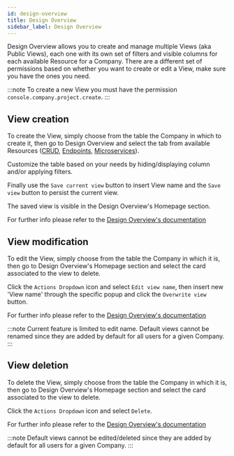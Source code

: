 ```yaml
---
id: design-overview
title: Design Overview
sidebar_label: Design Overview
---
```


Design Overview allows you to create and manage multiple Views (aka Public Views), each one with its own set of filters and visible columns for each available Resource for a Company.
There are a different set of permissions based on whether you want to create or edit a View, make sure you have the ones you need.

:::note
To create a new View you must have the permission `console.company.project.create`.
:::

## View creation

To create the View, simply choose from the table the Company in which to create it, then go to Design Overview and select the tab from available Resources ([CRUD](/development_suite/governance/design-overview.md#CRUD), [Endpoints](/development_suite/governance/design-overview.md#Endpoints), [Microservices](/development_suite/governance/design-overview.md#Microservices)).

Customize the table based on your needs by hiding/displaying column and/or applying filters.

Finally use the `Save current view` button to insert View name and the `Save view` button to persist the current view.

The saved view is visible in the Design Overview's Homepage section.

For further info please refer to the [Design Overview's documentation](/development_suite/governance/design-overview.md#saving)

## View modification

To edit the View, simply choose from the table the Company in which it is, then go to Design Overview's Homepage section and select the card associated to the view to delete.

Click the `Actions Dropdown` icon and select `Edit view name`, then insert new 'View name' through the specific popup and click the `Overwrite view` button.

For further info please refer to the [Design Overview's documentation](/development_suite/governance/design-overview.md#editing)

:::note
Current feature is limited to edit name.
Default views cannot be renamed since they are added by default for all users for a given Company.
:::

## View deletion

To delete the View, simply choose from the table the Company in which it is, then go to Design Overview's Homepage section and select the card associated to the view to delete.

Click the `Actions Dropdown` icon and select `Delete`. 

For further info please refer to the [Design Overview's documentation](/development_suite/governance/design-overview.md#deleting)

:::note
Default views cannot be edited/deleted since they are added by default for all users for a given Company.
:::

